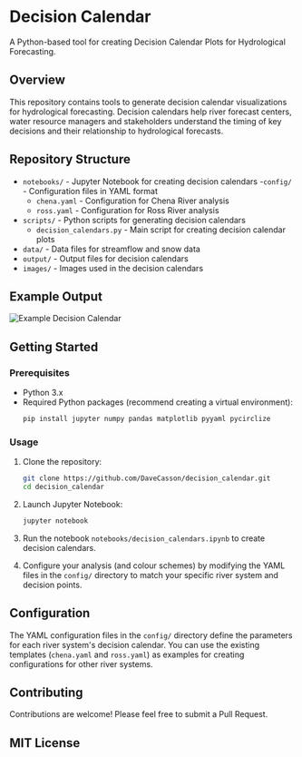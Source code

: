 # Decision Calendar

A Python-based tool for creating Decision Calendar Plots for Hydrological Forecasting.

## Overview

This repository contains tools to generate decision calendar visualizations for hydrological forecasting. Decision calendars help river forecast centers, water resource managers and stakeholders understand the timing of key decisions and their relationship to hydrological forecasts.

## Repository Structure

- `notebooks/` - Jupyter Notebook for creating decision calendars
-`config/` - Configuration files in YAML format
  - `chena.yaml` - Configuration for Chena River analysis
  - `ross.yaml` - Configuration for Ross River analysis
- `scripts/` - Python scripts for generating decision calendars
  - `decision_calendars.py` - Main script for creating decision calendar plots
- `data/` - Data files for streamflow and snow data
- `output/` - Output files for decision calendars
- `images/` - Images used in the decision calendars

## Example Output

![Example Decision Calendar](./output/chena_decision_calendars.png)

## Getting Started

### Prerequisites

- Python 3.x
- Required Python packages (recommend creating a virtual environment):
  ```bash
  pip install jupyter numpy pandas matplotlib pyyaml pycirclize
  ```

### Usage

1. Clone the repository:
   ```bash
   git clone https://github.com/DaveCasson/decision_calendar.git
   cd decision_calendar
   ```

2. Launch Jupyter Notebook:
   ```bash
   jupyter notebook
   ```

3. Run the notebook `notebooks/decision_calendars.ipynb` to create decision calendars.

4. Configure your analysis (and colour schemes) by modifying the YAML files in the `config/` directory to match your specific river system and decision points.

## Configuration

The YAML configuration files in the `config/` directory define the parameters for each river system's decision calendar. You can use the existing templates (`chena.yaml` and `ross.yaml`) as examples for creating configurations for other river systems.

## Contributing

Contributions are welcome! Please feel free to submit a Pull Request.

##  MIT License



